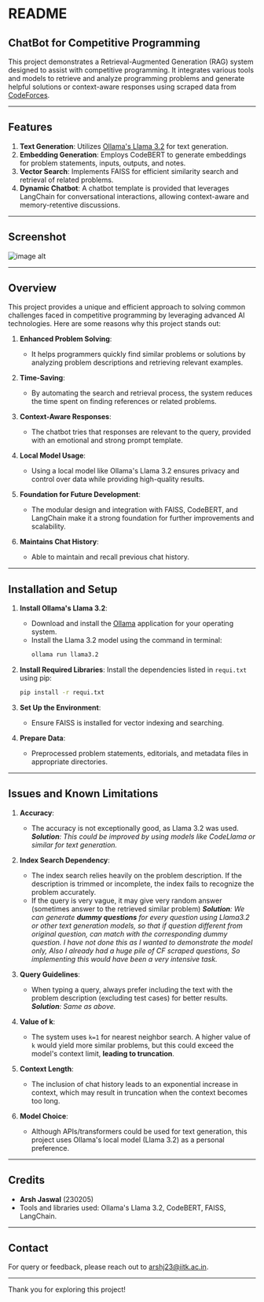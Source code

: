# README

## ChatBot for Competitive Programming

This project demonstrates a Retrieval-Augmented Generation (RAG) system designed to assist with competitive programming. It integrates various tools and models to retrieve and analyze programming problems and generate helpful solutions or context-aware responses using scraped data from [CodeForces](https://codeforces.com).

---
## Features

1. **Text Generation**: Utilizes [Ollama's Llama 3.2](https://ollama.com/) for text generation.
2. **Embedding Generation**: Employs CodeBERT to generate embeddings for problem statements, inputs, outputs, and notes.
3. **Vector Search**: Implements FAISS for efficient similarity search and retrieval of related problems.
4. **Dynamic Chatbot**: A chatbot template is provided that leverages LangChain for conversational interactions, allowing context-aware and memory-retentive discussions.
---
## Screenshot
![image alt](https://github.com/arshcwb/ChatbotGDG/blob/21b924b4d7b698e2f07d61dc3c8216c68bc1cdea/230205_Arsh_Jaswal_Assignment2/model.png)

---

## Overview

This project provides a unique and efficient approach to solving common challenges faced in competitive programming by leveraging advanced AI technologies. Here are some reasons why this project stands out:

1. **Enhanced Problem Solving**:
   - It helps programmers quickly find similar problems or solutions by analyzing problem descriptions and retrieving relevant examples.

2. **Time-Saving**:
   - By automating the search and retrieval process, the system reduces the time spent on finding references or related problems.

3. **Context-Aware Responses**:
   - The chatbot tries that responses are relevant to the query, provided with an emotional and strong prompt template.

4. **Local Model Usage**:
   - Using a local model like Ollama's Llama 3.2 ensures privacy and control over data while providing high-quality results.

5. **Foundation for Future Development**:
   - The modular design and integration with FAISS, CodeBERT, and LangChain make it a strong foundation for further improvements and scalability.

6. **Maintains Chat History**:
   - Able to maintain and recall previous chat history.


---

## Installation and Setup

1. **Install Ollama's Llama 3.2**:
   - Download and install the [Ollama](https://ollama.com/) application for your operating system.
   - Install the Llama 3.2 model using the command in terminal:
     ```bash
     ollama run llama3.2
     ```

2. **Install Required Libraries**:
   Install the dependencies listed in `requi.txt` using pip:
   ```bash
   pip install -r requi.txt
   ```

3. **Set Up the Environment**:
   - Ensure FAISS is installed for vector indexing and searching.

4. **Prepare Data**:
   - Preprocessed problem statements, editorials, and metadata files in appropriate directories.

---

## Issues and Known Limitations

1. **Accuracy**:
   - The accuracy is not exceptionally good, as Llama 3.2 was used. 
   _**Solution**: This could be improved by using models like CodeLlama or similar for text generation._
   

2. **Index Search Dependency**:
   - The index search relies heavily on the problem description. If the description is trimmed or incomplete, the index fails to recognize the problem accurately.
   - If the query is very vague, it may give very random answer (sometimes answer to the retrieved similar problem)
    _**Solution**: We can generate **dummy questions** for every question using Llama3.2 or other text generation models, so that if question different from original question, can match with the corresponding dummy question. I have not done this as I wanted to demonstrate the model only, Also I already had a huge pile of CF scraped questions, So implementing this would have been a very intensive task._

3. **Query Guidelines**:
   - When typing a query, always prefer including the text with the problem description (excluding test cases) for better results.
    _**Solution**: Same as above._

4. **Value of k**:
   - The system uses `k=1` for nearest neighbor search. A higher value of `k` would yield more similar problems, but this could exceed the model's context limit, **leading to truncation**.

5. **Context Length**:
   - The inclusion of chat history leads to an exponential increase in context, which may result in truncation when the context becomes too long. 

6. **Model Choice**:
   - Although APIs/transformers could be used for text generation, this project uses Ollama's local model (Llama 3.2) as a personal preference.

---

## Credits

- **Arsh Jaswal** (230205)
- Tools and libraries used: Ollama's Llama 3.2, CodeBERT, FAISS, LangChain.

---

## Contact

For query or feedback, please reach out to arshj23@iitk.ac.in.

---

Thank you for exploring this project!
